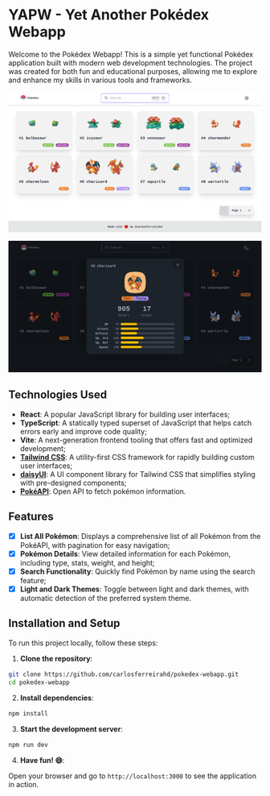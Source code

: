 # YAPW - Yet Another Pokédex Webapp

Welcome to the Pokédex Webapp! This is a simple yet functional Pokédex application built with modern web development technologies. The project was created for both fun and educational purposes, allowing me to explore and enhance my skills in various tools and frameworks.

![Homepage](https://github.com/carlosferreirahd/pokedex-webapp/blob/main/readme/homepage.png?raw=true)

![Details Modal](https://github.com/carlosferreirahd/pokedex-webapp/blob/main/readme/details-modal.png?raw=true)

## Technologies Used

- **React**: A popular JavaScript library for building user interfaces;
- **TypeScript**: A statically typed superset of JavaScript that helps catch errors early and improve code quality;
- **Vite**: A next-generation frontend tooling that offers fast and optimized development;
- **[Tailwind CSS](https://tailwindcss.com/)**: A utility-first CSS framework for rapidly building custom user interfaces;
- **[daisyUI](https://daisyui.com/)**: A UI component library for Tailwind CSS that simplifies styling with pre-designed components;
- **[PokéAPI](https://pokeapi.co/)**: Open API to fetch pokémon information.

## Features

- [x] **List All Pokémon**: Displays a comprehensive list of all Pokémon from the PokéAPI, with pagination for easy navigation;
- [x] **Pokémon Details**: View detailed information for each Pokémon, including type, stats, weight, and height;
- [x] **Search Functionality**: Quickly find Pokémon by name using the search feature;
- [x] **Light and Dark Themes**: Toggle between light and dark themes, with automatic detection of the preferred system theme.

## Installation and Setup

To run this project locally, follow these steps:

1. **Clone the repository**:

```sh
git clone https://github.com/carlosferreirahd/pokedex-webapp.git
cd pokedex-webapp
```

2. **Install dependencies**:

```sh
npm install
```

3. **Start the development server**:

```sh
npm run dev
```

4. **Have fun! 😄**:

Open your browser and go to `http://localhost:3000` to see the application in action.
